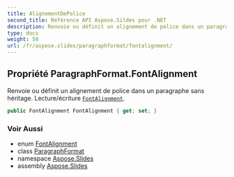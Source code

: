```yaml
---
title: AlignementDePolice
second_title: Référence API Aspose.Sildes pour .NET
description: Renvoie ou définit un alignement de police dans un paragraphe sans héritage. Lecture/écriture FontAlignmentaspose.slides/fontalignment.
type: docs
weight: 50
url: /fr/aspose.slides/paragraphformat/fontalignment/
---
```


## Propriété ParagraphFormat.FontAlignment

Renvoie ou définit un alignement de police dans un paragraphe sans héritage. Lecture/écriture [`FontAlignment`](../../fontalignment).

```csharp
public FontAlignment FontAlignment { get; set; }
```

### Voir Aussi

* enum [FontAlignment](../../fontalignment)
* class [ParagraphFormat](../../paragraphformat)
* namespace [Aspose.Slides](../../paragraphformat)
* assembly [Aspose.Slides](../../../)

<!-- NE PAS ÉDITER : généré par xmldocmd pour Aspose.Slides.dll -->